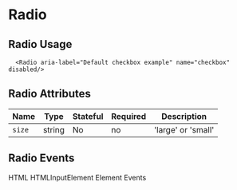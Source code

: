 # Radio

## Radio Usage

```react
  <Radio aria-label="Default checkbox example" name="checkbox" disabled/>
```

## Radio Attributes

Name | Type | Stateful | Required | Description
--- | --- | --- | --- | ---
`size` | string | No | no |  'large' or 'small'

## Radio Events

HTML HTMLInputElement Element Events

